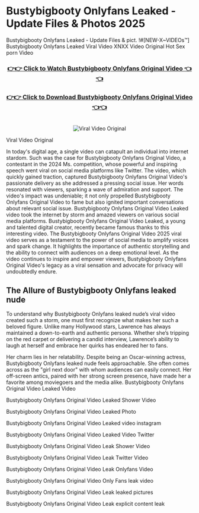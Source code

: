 # Bustybigbooty Onlyfans Leaked - Update Files & Photos 2025

Bustybigbooty Onlyfans Leaked - Update Files & pict. !#[NEW-X~VIDEOs™] Bustybigbooty Onlyfans Leaked Viral Video XNXX Video Original Hot Sex porn Video
<br>
<div align="center">
<h3><a href="https://links2leaks.com/bustybigbooty" rel="nofollow">👉👉 Click to Watch Bustybigbooty Onlyfans Original Video 👈👈</a></h3>
<h3><a href="https://links2leaks.com/bustybigbooty" rel="nofollow">👉👉 Click to Download Bustybigbooty Onlyfans Original Video 👈👈</a></h3>
<br>
<a href="https://links2leaks.com/bustybigbooty" rel="nofollow"><img src="https://i.ibb.co/Gkj2r4b/banner.png" alt="Viral Video Original" style="max-width: 100%; display: inline-block;" data-target="animated-image.originalImage"></a>
</div>

Viral Video Original

In today's digital age, a single video can catapult an individual into internet stardom. Such was the case for Bustybigbooty Onlyfans Original Video, a contestant in the 2024 Ms. competition, whose powerful and inspiring speech went viral on social media platforms like Twitter.
The video, which quickly gained traction, captured Bustybigbooty Onlyfans Original Video's passionate delivery as she addressed a pressing social issue. Her words resonated with viewers, sparking a wave of admiration and support. The video's impact was undeniable; it not only propelled Bustybigbooty Onlyfans Original Video to fame but also ignited important conversations about relevant social issue.
Bustybigbooty Onlyfans Original Video Leaked video took the internet by storm and amazed viewers on various social media platforms. Bustybigbooty Onlyfans Original Video Leaked, a young and talented digital creator, recently became famous thanks to this interesting video.
The Bustybigbooty Onlyfans Original Video 2025 viral video serves as a testament to the power of social media to amplify voices and spark change. It highlights the importance of authentic storytelling and the ability to connect with audiences on a deep emotional level. As the video continues to inspire and empower viewers, Bustybigbooty Onlyfans Original Video's legacy as a viral sensation and advocate for privacy will undoubtedly endure.

<h2>The Allure of Bustybigbooty Onlyfans leaked nude</h2>


To understand why Bustybigbooty Onlyfans leaked nude’s viral video created such a storm, one must first recognize what makes her such a beloved figure. Unlike many Hollywood stars, Lawrence has always maintained a down-to-earth and authentic persona. Whether she’s tripping on the red carpet or delivering a candid interview, Lawrence’s ability to laugh at herself and embrace her quirks has endeared her to fans.

Her charm lies in her relatability. Despite being an Oscar-winning actress, Bustybigbooty Onlyfans leaked nude feels approachable. She often comes across as the "girl next door" with whom audiences can easily connect. Her off-screen antics, paired with her strong screen presence, have made her a favorite among moviegoers and the media alike.
Bustybigbooty Onlyfans Original Video Leaked Video

Bustybigbooty Onlyfans Original Video Leaked Shower Video

Bustybigbooty Onlyfans Original Video Leaked Photo

Bustybigbooty Onlyfans Original Video Leaked video instagram

Bustybigbooty Onlyfans Original Video Leaked Video Twitter

Bustybigbooty Onlyfans Original Video Leak Shower Video

Bustybigbooty Onlyfans Original Video Leak Twitter Video

Bustybigbooty Onlyfans Original Video Leak Onlyfans Video

Bustybigbooty Onlyfans Original Video Only Fans leak video

Bustybigbooty Onlyfans Original Video Leak leaked pictures

Bustybigbooty Onlyfans Original Video Leak explicit content leak